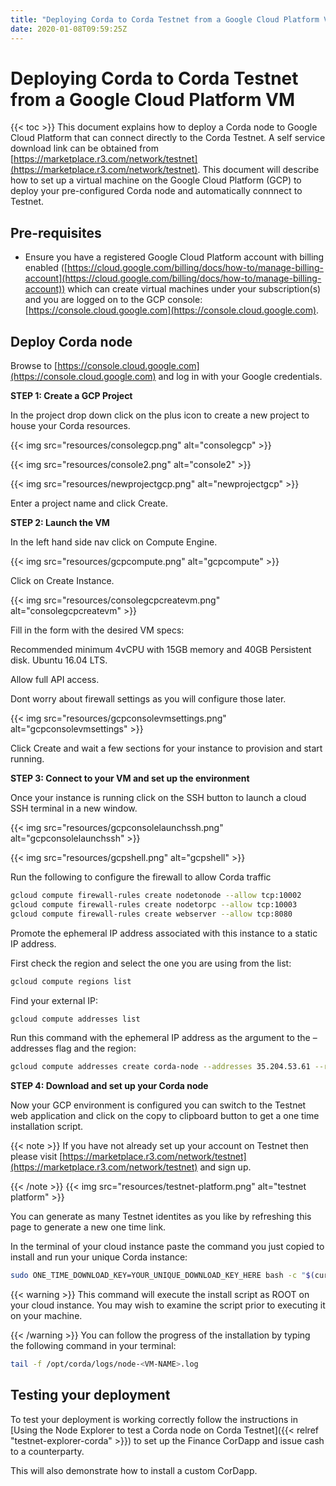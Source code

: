 ```yaml
---
title: "Deploying Corda to Corda Testnet from a Google Cloud Platform VM"
date: 2020-01-08T09:59:25Z
---
```



# Deploying Corda to Corda Testnet from a Google Cloud Platform VM

{{< toc >}}
This document explains how to deploy a Corda node to Google Cloud Platform that can connect directly to the Corda Testnet. A self service download link can be obtained from [https://marketplace.r3.com/network/testnet](https://marketplace.r3.com/network/testnet). This document will describe how to set up a virtual machine on the Google Cloud Platform (GCP) to deploy your pre-configured Corda node and automatically connnect to Testnet.


## Pre-requisites

* Ensure you have a registered Google Cloud Platform account with
                        billing enabled ([https://cloud.google.com/billing/docs/how-to/manage-billing-account](https://cloud.google.com/billing/docs/how-to/manage-billing-account)) which can create virtual machines under your subscription(s) and you are logged on to the GCP console: [https://console.cloud.google.com](https://console.cloud.google.com).



## Deploy Corda node
Browse to [https://console.cloud.google.com](https://console.cloud.google.com) and log in with your
                Google credentials.

**STEP 1: Create a GCP Project**

In the project drop down click on the plus icon to create a new
                project to house your Corda resources.

{{< img src="resources/consolegcp.png" alt="consolegcp" >}}

{{< img src="resources/console2.png" alt="console2" >}}

{{< img src="resources/newprojectgcp.png" alt="newprojectgcp" >}}

Enter a project name and click Create.

**STEP 2: Launch the VM**

In the left hand side nav click on Compute Engine.

{{< img src="resources/gcpcompute.png" alt="gcpcompute" >}}

Click on Create Instance.

{{< img src="resources/consolegcpcreatevm.png" alt="consolegcpcreatevm" >}}

Fill in the form with the desired VM specs:

Recommended minimum 4vCPU with 15GB memory and 40GB Persistent disk.
                Ubuntu 16.04 LTS.

Allow full API access.

Dont worry about firewall settings as you will configure those later.

{{< img src="resources/gcpconsolevmsettings.png" alt="gcpconsolevmsettings" >}}

Click Create and wait a few sections for your instance to provision
                and start running.

**STEP 3: Connect to your VM and set up the environment**

Once your instance is running click on the SSH button to launch a
                cloud SSH terminal in a new window.

{{< img src="resources/gcpconsolelaunchssh.png" alt="gcpconsolelaunchssh" >}}

{{< img src="resources/gcpshell.png" alt="gcpshell" >}}

Run the following to configure the firewall to allow Corda traffic

```bash
gcloud compute firewall-rules create nodetonode --allow tcp:10002
gcloud compute firewall-rules create nodetorpc --allow tcp:10003
gcloud compute firewall-rules create webserver --allow tcp:8080
```
Promote the ephemeral IP address associated with this
                instance to a static IP address.

First check the region and select the one you are using from the list:

```bash
gcloud compute regions list
```
Find your external IP:

```bash
gcloud compute addresses list
```
Run this command with the ephemeral IP address as the argument to
                the –addresses flag and the region:

```bash
gcloud compute addresses create corda-node --addresses 35.204.53.61 --region europe-west4
```
**STEP 4: Download and set up your Corda node**

Now your GCP environment is configured you can switch to the Testnet
                web application and click on the copy to clipboard button to get a one
                time installation script.


{{< note >}}
If you have not already set up your account on Testnet then please visit [https://marketplace.r3.com/network/testnet](https://marketplace.r3.com/network/testnet) and sign up.


{{< /note >}}
{{< img src="resources/testnet-platform.png" alt="testnet platform" >}}

You can generate as many Testnet identites as you like by refreshing
                this page to generate a new one time link.

In the terminal of your cloud instance paste the command you just copied to install and run
                your unique Corda instance:

```bash
sudo ONE_TIME_DOWNLOAD_KEY=YOUR_UNIQUE_DOWNLOAD_KEY_HERE bash -c "$(curl -L https://onboarder.prod.ws.r3.com/api/user/node/TESTNET/install.sh)"
```

{{< warning >}}
This command will execute the install script as ROOT on your cloud instance. You may wish to examine the script prior to executing it on your machine.


{{< /warning >}}
You can follow the progress of the installation by typing the following command in your terminal:

```bash
tail -f /opt/corda/logs/node-<VM-NAME>.log
```

## Testing your deployment
To test your deployment is working correctly follow the instructions in [Using the Node Explorer to test a Corda node on Corda Testnet]({{< relref "testnet-explorer-corda" >}}) to set up the Finance CorDapp and issue cash to a counterparty.

This will also demonstrate how to install a custom CorDapp.


